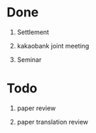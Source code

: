 # Done

1. Settlement

2. kakaobank joint meeting

3. Seminar

# Todo

1. paper review

2. paper translation review
